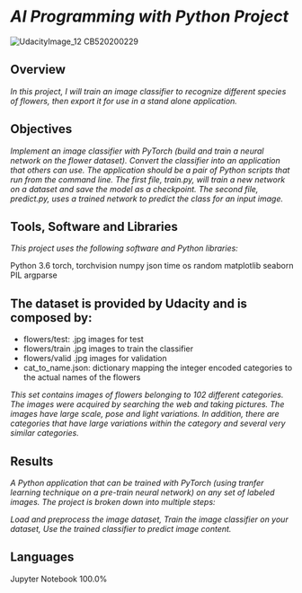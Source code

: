    # *AI Programming with Python Project*



![UdacityImage_12 _CB520200229_](https://user-images.githubusercontent.com/33560386/103129495-6eaebb00-46b2-11eb-8e06-43d11a8b2c77.png)



 
 



## Overview

*In this project, I will train an image classifier to recognize different species of flowers,* *then export it for use in a stand alone application.*






## Objectives

*Implement an image classifier with PyTorch (build and train a neural network on the flower dataset).
Convert the classifier into an application that others can use. The application should be a pair of Python scripts that run from the command line. The first file, train.py, will train a new network on a dataset and save the model as a checkpoint. The second file, predict.py, uses a trained network to predict the class for an input image.*





## Tools, Software and Libraries
*This project uses the following software and Python libraries:*

Python 3.6
torch, torchvision
numpy
json
time
os
random
matplotlib
seaborn
PIL
argparse


  


## The dataset is provided by Udacity and is composed by:

- flowers/test: .jpg images for test
- flowers/train .jpg images to train the classifier
- flowers/valid .jpg images for validation
- cat_to_name.json: dictionary mapping the integer encoded categories to the actual names of the flowers

 
 *This set contains images of flowers belonging to 102 different categories.* *The images were acquired by searching the web and taking pictures.* *The images have large scale, pose and light variations.* *In addition, there are categories that have large variations within the category and several very similar categories.*





## Results

*A Python application that can be trained with PyTorch (using tranfer learning technique on a pre-train neural network) on any set of labeled images. The project is broken down into multiple steps:*

*Load and preprocess the image dataset,*
*Train the image classifier on your dataset,*
*Use the trained classifier to predict image content.*



## Languages
Jupyter Notebook
100.0%
